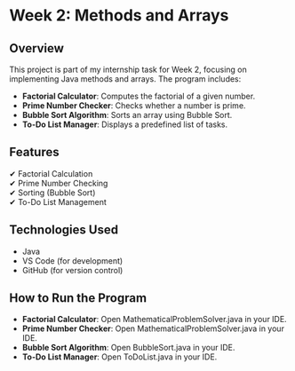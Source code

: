 # Week 2: Methods and Arrays

## Overview
This project is part of my internship task for Week 2, focusing on implementing Java methods and arrays. The program includes:

- **Factorial Calculator**: Computes the factorial of a given number.
- **Prime Number Checker**: Checks whether a number is prime.
- **Bubble Sort Algorithm**: Sorts an array using Bubble Sort.
- **To-Do List Manager**: Displays a predefined list of tasks.

## Features
✔ Factorial Calculation  
✔ Prime Number Checking  
✔ Sorting (Bubble Sort)  
✔ To-Do List Management  

## Technologies Used
- Java
- VS Code (for development)
- GitHub (for version control)

## How to Run the Program
- **Factorial Calculator**: Open MathematicalProblemSolver.java in your IDE.
- **Prime Number Checker**: Open MathematicalProblemSolver.java in your IDE.
- **Bubble Sort Algorithm**: Open BubbleSort.java in your IDE.
- **To-Do List Manager**: Open ToDoList.java in your IDE.
